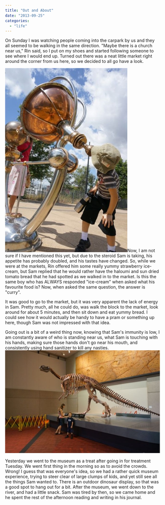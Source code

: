 ```yaml
---
title: "Out and About"
date: "2013-09-25"
categories: 
  - "life"
---
```


On Sunday I was watching people coming into the carpark by us and they all seemed to be walking in the same direction. "Maybe there is a church near us," Rin said, so I put on my shoes and started following someone to see where I would end up. Turned out there was a neat little market right around the corner from us here, so we decided to all go have a look.

[![DSC01485](images/DSC01485-398x600.jpg)](http://www.lookeeneea.com/wp-content/uploads/2013/09/DSC01485.jpg)Now, I am not sure if I have mentioned this yet, but due to the steroid Sam is taking, his appetite has probably doubled, and his tastes have changed. So, while we were at the markets, Rin offered him some really yummy strawberry ice-cream, but Sam replied that he would rather have the haloumi and sun dried tomato bread that he had spotted as we walked in to the market. Is this the same boy who has ALWAYS responded "ice-cream" when asked what his favourite food is? Now, when asked the same question, the answer is "curry".

It was good to go to the market, but it was very apparent the lack of energy in Sam. Pretty much, all he could do, was walk the block to the market, look around for about 5 minutes, and then sit down and eat yummy bread. I could see how it would actually be handy to have a pram or something up here, though Sam was not impressed with that idea.

Going out is a bit of a weird thing now, knowing that Sam's immunity is low, I am constantly aware of who is standing near us, what Sam is touching with his hands, making sure those hands don't go near his mouth, and consistently using hand sanitizer to kill any nasties.[![DSC01527](images/DSC01527-600x398.jpg)](http://www.lookeeneea.com/wp-content/uploads/2013/09/DSC01527.jpg)

Yesterday we went to the museum as a treat after going in for treatment Tuesday. We went first thing in the morning so as to avoid the crowds. Wrong! I guess that was everyone's idea, so we had a rather quick museum experience, trying to steer clear of large clumps of kids, and yet still see all the things Sam wanted to. There is an outdoor dinosaur display, so that was a good spot to hang out for a bit. After the museum, we went down to the river, and had a little snack. Sam was tired by then, so we came home and he spent the rest of the afternoon reading and writing in his journal.

